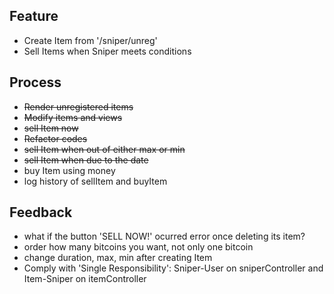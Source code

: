 ## Feature
- Create Item from '/sniper/unreg'
- Sell Items when Sniper meets conditions

## Process
- ~~Render unregistered items~~
- ~~Modify items and views~~ 
- ~~sell Item now~~
- ~~Refactor codes~~
- ~~sell Item when out of either max or min~~ 
- ~~sell Item when due to the date~~
- buy Item using money
- log history of sellItem and buyItem

## Feedback
- what if the button 'SELL NOW!' ocurred error once deleting its item?
- order how many bitcoins you want, not only one bitcoin
- change duration, max, min after creating Item
- Comply with 'Single Responsibility': Sniper-User on sniperController and Item-Sniper on itemController
